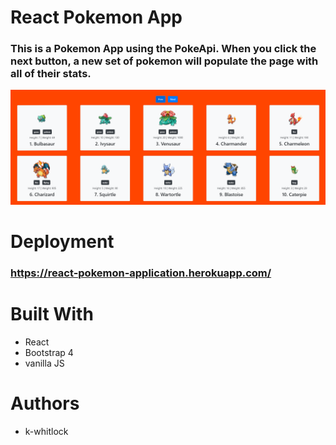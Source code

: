 # React Pokemon App
### This is a Pokemon App using the PokeApi. When you click the next button, a new set of pokemon will populate the page with all of their stats.
![Pokémon App Screenshot](public/react-pokemon-app-screenshot.PNG)
# Deployment
### https://react-pokemon-application.herokuapp.com/
# Built With 
- React
- Bootstrap 4
- vanilla JS
# Authors
- k-whitlock 
